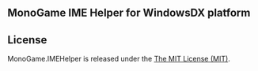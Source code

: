 ## MonoGame IME Helper for WindowsDX platform

## License

MonoGame.IMEHelper is released under the [The MIT License (MIT)](https://github.com/ryancheung/MonoGame.IMEHelper/blob/master/LICENSE).
